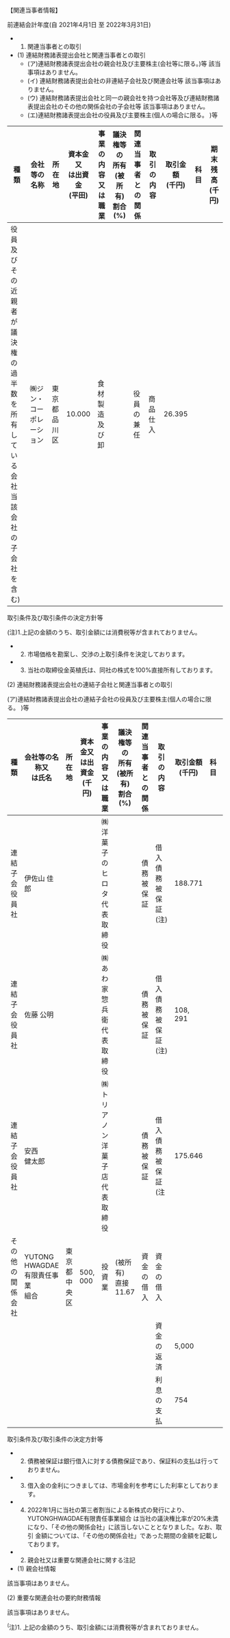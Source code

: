 【関連当事者情報】

前連結会計年度(自 2021年4月1日 至 2022年3月31日)

- 1. 関連当事者との取引
- (1) 連結財務諸表提出会社と関連当事者との取引
	- (ア)連結財務諸表提出会社の親会社及び主要株主(会社等に限る。)等 該当事項はありません。
	- (イ) 連結財務諸表提出会社の非連結子会社及び関連会社等 該当事項はありません。
	- (ウ) 連結財務諸表提出会社と同一の親会社を持つ会社等及び連結財務諸表提出会社のその他の関係会社の子会社等 該当事項はありません。
	- (エ)連結財務諸表提出会社の役員及び主要株主(個人の場合に限る。 )等

| 種類                                                     | 会社等の<br>名称       | 所在地        | 資本金又<br>は出資金<br>(平田) | 事業の内容<br>又は職業 | 議決権等の<br>所有(被所有)<br>割合(%) | 関連当事者<br>との関係 | 取引の内容 | 取引金額<br>(千円) | 科目 | 期末残高<br>(千円) |
|--------------------------------------------------------|------------------|------------|----------------------|---------------|---------------------------|---------------|-------|--------------|----|--------------|
| 役員及びその近親者<br>が議決権の過半数を<br>所有している会社<br>当該会社の子会社<br>を含む) | ㈱ジン・コー<br>ポレーション | 東京都<br>品川区 | 10.000               | 食材製造<br>及び卸   |                           | 役員の兼任         | 商品仕入  | 26.395       |    |              |

取引条件及び取引条件の決定方針等

(注)1.上記の金額のうち、取引金額には消費税等が含まれておりません。

- 2. 市場価格を勘案し、交渉の上取引条件を決定しております。
- 3. 当社の取締役金英植氏は、同社の株式を100%直接所有しております。

(2) 連結財務諸表提出会社の連結子会社と関連当事者との取引

(ア)連結財務諸表提出会社の連結子会社の役員及び主要株主(個人の場合に限る。 )等

| 種類              | 会社等の名称又<br>は氏名                    | 所在地        | 資本金又<br>は出資金<br>(千円) | 事業の内容<br>又は職業           | 議決権等の<br>所有(被所有)<br>割合(%) | 関連当事者<br>との関係 | 取引の内容          | 取引金額<br>(千円) | 科目 | 期末残高<br>(千円) |
|-----------------|-----------------------------------|------------|----------------------|-------------------------|---------------------------|---------------|----------------|--------------|----|--------------|
| 連結子会<br>役員<br>社 | 伊佐山 佳郎                            |            |                      | ㈱洋菓子のヒロタ<br>代表取締役       |                           | 債務被保証         | 借入債務<br>被保証(注) | 188.771      |    |              |
| 連結子会<br>役員<br>社 | 佐藤 公明                             |            |                      | ㈱あわ家惣兵衛<br>代表取締役        |                           | 債務被保証         | 借入債務<br>被保証(注) | 108, 291     |    |              |
| 連結子会<br>役員<br>社 | 安西<br>健太郎                         |            |                      | ㈱トリアノン<br>洋菓子店<br>代表取締役 |                           | 債務被保証         | 借入債務<br>被保証(注  | 175.646      |    |              |
| その他の<br>関係会社    | YUTONG<br>HWAGDAE<br>有限責任事業<br>組合 | 東京都<br>中央区 | 500, 000             | 投資業                     | (被所有)<br>直接<br>11.67      | 資金の借入         | 資金の借入          |              |    |              |
|                 |                                   |            |                      |                         |                           |               | 資金の返済          | 5,000        |    |              |
|                 |                                   |            |                      |                         |                           |               | 利息の支払          | 754          |    |              |

取引条件及び取引条件の決定方針等

- 2. 債務被保証は銀行借入に対する債務保証であり、保証料の支払は行っておりません。
- 3. 借入金の金利につきましては、市場金利を参考にした利率としております。
- 4. 2022年1月に当社の第三者割当による新株式の発行により、YUTONGHWAGDAE有限責任事業組合 は当社の議決権比率が20%未満になり、「その他の関係会社」に該当しないこととなりました。なお、取引 金額については、「その他の関係会社」であった期間の金額を記載しております。
- 2. 親会社又は重要な関連会社に関する注記
- (1) 親会社情報

該当事項はありません。

(2) 重要な関連会社の要約財務情報

該当事項はありません。

<sup>(</sup>注)1. 上記の金額のうち、取引金額には消費税等が含まれておりません。
